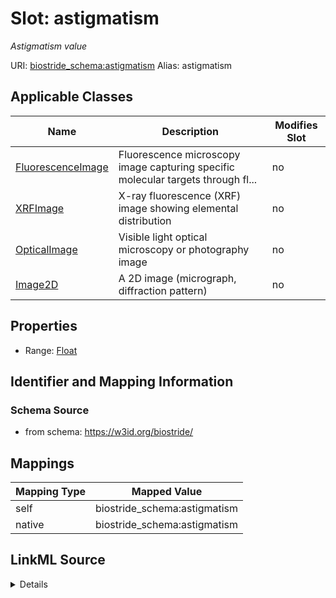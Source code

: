 

# Slot: astigmatism 


_Astigmatism value_





URI: [biostride_schema:astigmatism](https://w3id.org/biostride/schema/astigmatism)
Alias: astigmatism

<!-- no inheritance hierarchy -->





## Applicable Classes

| Name | Description | Modifies Slot |
| --- | --- | --- |
| [FluorescenceImage](FluorescenceImage.md) | Fluorescence microscopy image capturing specific molecular targets through fl... |  no  |
| [XRFImage](XRFImage.md) | X-ray fluorescence (XRF) image showing elemental distribution |  no  |
| [OpticalImage](OpticalImage.md) | Visible light optical microscopy or photography image |  no  |
| [Image2D](Image2D.md) | A 2D image (micrograph, diffraction pattern) |  no  |






## Properties

* Range: [Float](Float.md)




## Identifier and Mapping Information






### Schema Source


* from schema: https://w3id.org/biostride/




## Mappings

| Mapping Type | Mapped Value |
| ---  | ---  |
| self | biostride_schema:astigmatism |
| native | biostride_schema:astigmatism |




## LinkML Source

<details>
```yaml
name: astigmatism
description: Astigmatism value
from_schema: https://w3id.org/biostride/
rank: 1000
alias: astigmatism
owner: Image2D
domain_of:
- Image2D
range: float

```
</details>